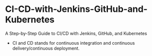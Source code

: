 # CI-CD-with-Jenkins-GitHub-and-Kubernetes
A Step-by-Step Guide to CI/CD with Jenkins, GitHub, and Kubernetes
* CI and CD stands for continuous integration and continuous delivery/continuous deployment.
